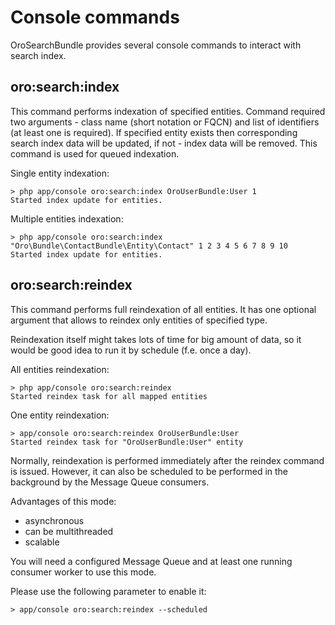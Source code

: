 Console commands
================

OroSearchBundle provides several console commands to interact with search index.

oro:search:index
----------------

This command performs indexation of specified entities. Command required two arguments - class name
(short notation or FQCN) and list of identifiers (at least one is required). If specified entity exists
then corresponding search index data will be updated, if not - index data will be removed. This command is used
for queued indexation.

Single entity indexation:
```
> php app/console oro:search:index OroUserBundle:User 1
Started index update for entities.

```

Multiple entities indexation:
```
> php app/console oro:search:index "Oro\Bundle\ContactBundle\Entity\Contact" 1 2 3 4 5 6 7 8 9 10
Started index update for entities.

```

oro:search:reindex
------------------

This command performs full reindexation of all entities. It has one optional argument that allows to reindex
only entities of specified type.

Reindexation itself might takes lots of time for big amount of data, so it would be good idea to run it by schedule
(f.e. once a day).

All entities reindexation:
```
> php app/console oro:search:reindex
Started reindex task for all mapped entities

```

One entity reindexation:
```
> app/console oro:search:reindex OroUserBundle:User
Started reindex task for "OroUserBundle:User" entity

```

Normally, reindexation is performed immediately after the reindex command
is issued. However, it can also be scheduled to be 
performed in the background by the Message Queue consumers.

Advantages of this mode:
* asynchronous
* can be multithreaded
* scalable

You will need a configured Message Queue and at least one running consumer worker to use this mode.

Please use the following parameter to enable it:
```
> app/console oro:search:reindex --scheduled

```
